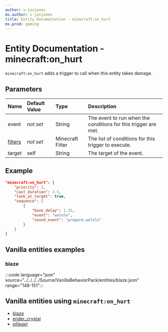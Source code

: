 ```yaml
---
author: v-josjones
ms.author: v-josjones
title: Entity Documentation - minecraft:on_hurt
ms.prod: gaming
---
```


# Entity Documentation - minecraft:on_hurt

`minecraft:on_hurt` adds a trigger to call when this entity takes damage.

## Parameters

|Name |Default Value  |Type  |Description  |
|:----------|:----------|:----------|:----------|
|event|*not set* | String|  The event to run when the conditions for this trigger are met. |
|[filters](../FilterList.md)|*not set* | Minecraft Filter| The list of conditions for this trigger to execute. |
|target| self| String| The target of the event. |

## Example

```json
"minecraft:on_hurt": {
    "priority": 2,
    "cast_duration": 2.5,
    "look_at_target": true,
    "sequence": [
        {
            "base_delay": 1.25,
            "event": "wololo",
            "sound_event": "prepare.wololo"
        }
    ]
}
```

## Vanilla entities examples

### blaze

:::code language="json" source="../../../../Source/VanillaBehaviorPack/entities/blaze.json" range="148-151":::

## Vanilla entities using `minecraft:on_hurt`

- [blaze](../../../../Source/VanillaBehaviorPack_Snippets/entities/blaze.md)
- [ender_crystal](../../../../Source/VanillaBehaviorPack_Snippets/entities/ender_crystal.md)
- [pillager](../../../../Source/VanillaBehaviorPack_Snippets/entities/pillager.md)
